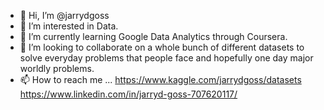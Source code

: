 - 👋 Hi, I’m @jarrydgoss
- 👀 I’m interested in Data.
- 🌱 I’m currently learning Google Data Analytics through Coursera.
- 💞️ I’m looking to collaborate on a whole bunch of different datasets to solve everyday problems that people face and hopefully one day major worldly problems.
- 📫 How to reach me ...
https://www.kaggle.com/jarrydgoss/datasets
https://www.linkedin.com/in/jarryd-goss-707620117/
<!---
jarrydgoss/jarrydgoss is a ✨ special ✨ repository because its `README.md` (this file) appears on your GitHub profile.
You can click the Preview link to take a look at your changes.
--->
